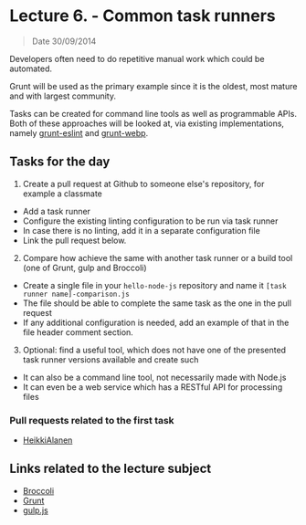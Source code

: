 # Lecture 6. - Common task runners

> Date 30/09/2014

Developers often need to do repetitive manual work which could be automated.

Grunt will be used as the primary example since it is the oldest, most mature and with largest community.

Tasks can be created for command line tools as well as programmable APIs. Both of these approaches will be looked at, via existing implementations, namely [grunt-eslint][] and [grunt-webp][].

## Tasks for the day

1. Create a pull request at Github to someone else's repository, for example a classmate
  - Add a task runner
  - Configure the existing linting configuration to be run via task runner
  - In case there is no linting, add it in a separate configuration file
  - Link the pull request below.
2. Compare how achieve the same with another task runner or a build tool (one of Grunt, gulp and Broccoli)
  - Create a single file in your `hello-node-js` repository and name it `[task runner name]-comparison.js`
  - The file should be able to complete the same task as the one in the pull request
  - If any additional configuration is needed, add an example of that in the file header comment section.
3. Optional: find a useful tool, which does not have one of the presented task runner versions available and create such
  - It can also be a command line tool, not necessarily made with Node.js
  - It can even be a web service which has a RESTful API for processing files

### Pull requests related to the first task
* [HeikkiAlanen](https://github.com/nchaulet/node-geocoder/pull/51)


## Links related to the lecture subject

* [Broccoli](https://github.com/broccolijs/broccoli "Browser compilation library – a build tool for applications that run in the browser")
* [Grunt](http://gruntjs.com/ "The JavaScript Task Runner")
* [gulp.js](http://gulpjs.com/ "The streaming build system")

[grunt-eslint]: https://github.com/sindresorhus/grunt-eslint "Validate files with ESLint"
[grunt-webp]: https://github.com/somerandomdude/grunt-webp/ "Convert your images to WebP format"
